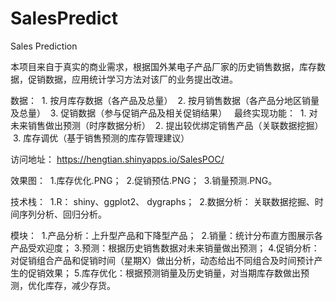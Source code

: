 # SalesPredict
Sales Prediction

本项目来自于真实的商业需求，根据国外某电子产品厂家的历史销售数据，库存数据，促销数据，应用统计学习方法对该厂的业务提出改进。

数据：
  1. 按月库存数据（各产品及总量）
  2. 按月销售数据（各产品分地区销量及总量）
  3. 促销数据（参与促销产品及相关促销结果）
  
最终实现功能：
  1. 对未来销售做出预测（时序数据分析）
  2. 提出较优绑定销售产品（关联数据挖掘）
  3. 库存调优（基于销售预测的库存管理建议）

访问地址：
  https://hengtian.shinyapps.io/SalesPOC/


效果图：
  1.库存优化.PNG；
  2.促销预估.PNG；
  3.销量预测.PNG。

技术栈：
  1.R： shiny、ggplot2、 dygraphs；
  2.数据分析： 关联数据挖掘、时间序列分析、回归分析。

模块：
  1.产品分析：上升型产品和下降型产品；
  2.销量：统计分布直方图展示各产品受欢迎度；
  3.预测：根据历史销售数据对未来销量做出预测；
  4.促销分析：对促销组合产品和促销时间（星期X）做出分析，动态给出不同组合及时间预计产生的促销效果；
  5.库存优化：根据预测销量及历史销量，对当期库存数做出预测，优化库存，减少存货。
